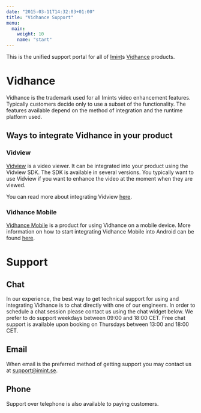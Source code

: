 ```yaml
---
date: "2015-03-11T14:32:03+01:00"
title: "Vidhance Support"
menu:
  main:
    weight: 10
    name: "start"
---
```


This is the unified support portal for all of [Imint](http://imint.se)s [Vidhance](http://vidhance.com) products.

# Vidhance
Vidhance is the trademark used for all Imints video enhancement features. Typically customers decide only to use a subset of the functionality. The features available depend on the method of integration and the runtime platform used.

## Ways to integrate Vidhance in your product
### Vidview
[Vidview](http://imint.se/vidview) is a video viewer. It can be integrated into your product using the Vidview SDK. The SDK is available in several versions. You typically want to use Vidview if you want to enhance the video at the moment when they are viewed.

You can read more about integrating Vidview [here](vidview).

### Vidhance Mobile
[Vidhance Mobile](http://vidhancemobile.com) is a product for using Vidhance on a mobile device. More information on how to start integrating Vidhance Mobile into Android can be found [here](android).

# Support
## Chat
In our experience, the best way to get technical support for using and integrating Vidhance is to chat directly with one of our engineers. In order to schedule a chat session please contact us using the chat widget below. We prefer to do support weekdays between 09:00 and 18:00 CET. Free chat support is available upon booking on Thursdays between 13:00 and 18:00 CET.
## Email
When email is the preferred method of getting support you may contact us at support@imint.se.
## Phone
Support over telephone is also available to paying customers.
